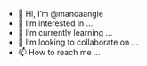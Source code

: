 - 👋 Hi, I’m @mandaangie
- 👀 I’m interested in ...
- 🌱 I’m currently learning ...
- 💞️ I’m looking to collaborate on ...
- 📫 How to reach me ...

<!---
mandaangie/mandaangie is a ✨ special ✨ repository because its `README.md` (this file) appears on your GitHub profile.
You can click the Preview link to take a look at your changes.
--->

